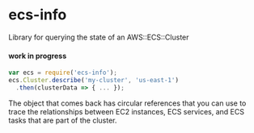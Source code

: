 # ecs-info

Library for querying the state of an AWS::ECS::Cluster

#### work in progress

```js
var ecs = require('ecs-info');
ecs.Cluster.describe('my-cluster', 'us-east-1')
  .then(clusterData => { ... });
```

The object that comes back has circular references that you can use to trace the
relationships between EC2 instances, ECS services, and ECS tasks that are part
of the cluster.
